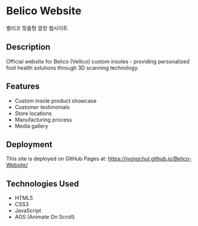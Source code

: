 # Belico Website

벨리코 맞춤형 깔창 웹사이트

## Description
Official website for Belico (Vellico) custom insoles - providing personalized foot health solutions through 3D scanning technology.

## Features
- Custom insole product showcase
- Customer testimonials
- Store locations
- Manufacturing process
- Media gallery

## Deployment
This site is deployed on GitHub Pages at: https://jyongchul.github.io/Belico-Website/

## Technologies Used
- HTML5
- CSS3
- JavaScript
- AOS (Animate On Scroll)
